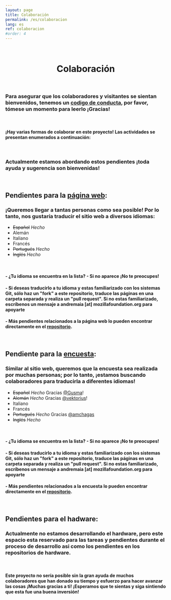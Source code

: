 ```yaml
---
layout: page
title: Colaboración
permalink: /es/colaboracion
lang: es
ref: colaboracion
#order: 4
---
```

<br>
  <center>
    <h1> Colaboración </h1>
  </center>
<br>

### Para asegurar que los colaboradores y visitantes se sientan bienvenidos, tenemos un [codigo de conducta](https://github.com/FOSH-following-demand/map_fosh_demand/blob/master/CODE_OF_CONDUCT.md), por favor, tómese un momento para leerlo ¡Gracias!

<br>

#### ¡Hay varias formas de colaborar en este proyecto! Las actividades se presentan enumerados a continuación:

<br>

### Actualmente estamos abordando estos pendientes ¡toda ayuda y sugerencia son bienvenidas!

<br>

## Pendientes para la [página web](https://fosh-following-demand.github.io/es/inicio):
### ¡Queremos llegar a tantas personas como sea posible! Por lo tanto, nos gustaría traducir el sitio web a diversos idiomas:
 - ~~Español~~ *Hecho*
 - Alemán
 - Italiano
 - Francés
 - ~~Portugués~~ *Hecho*
 - ~~Inglés~~ *Hecho*

<br>

#### - ¿Tu idioma se encuentra en la lista? - Si no aparece ¡No te preocupes!
####    - Si deseas traducirlo a tu idioma y estas familiarizado con los sistemas Git, sólo haz un "fork" a este repositorio, traduce las páginas en una carpeta separada y realiza un "pull request". Si no estas familiarizado, escríbenos un mensaje a andremaia [at] mozillafoundation.org para apoyarte 

#### - Más pendientes relacionados a la página web lo pueden encontrar directamente en el [repositorio](https://github.com/FOSH-following-demand/FOSH-following-demand.github.io/issues).

<br>

## Pendiente para la [encuesta](https://github.com/FOSH-following-demand/map_fosh_demand):
### Similar al sitio web, queremos que la encuesta sea realizada por muchas personas; por lo tanto, ¡estamos buscando colaboradores para traducirla a diferentes idiomas!
 - ~~Español~~ *Hecho* Gracias [@Gusma](https://github.com/gusma)!
 - ~~Alemán~~ *Hecho* Gracias [@vektorius](https://github.com/vektorious)!
 - Italiano
 - Francés
 - ~~Portugués~~ *Hecho* Gracias [@amchagas](https://github.com/amchagas)
 - ~~Inglés~~ *Hecho* 

<br>

#### - ¿Tu idioma se encuentra en la lista? - Si no aparece ¡No te preocupes!
####   - Si deseas traducirlo a tu idioma y estas familiarizado con los sistemas Git, sólo haz un "fork" a este repositorio, traduce las páginas en una carpeta separada y realiza un "pull request". Si no estas familiarizado, escríbenos un mensaje a andremaia [at] mozillafoundation.org para apoyarte

#### - Más pendientes relacionados a la encuesta lo pueden encontrar directamente en el [repositorio](https://github.com/FOSH-following-demand/FOSH-following-demand.github.io/issues).

<br>

## Pendientes para el hadware:
### Actualmente no estamos desarrollando el hardware, pero este espacio esta reservado para las tareas y pendientes durante el proceso de desarrollo asi como los pendientes en los repositorios de hardware.

<br>

#### Este proyecto no sería posible sin la gran ayuda de muchos colaboradores que han donado su tiempo y esfuerzo para hacer avanzar las cosas ¡Muchas gracias a ti! ¡Esperamos que te sientas y siga sintiendo que esta fue una buena inversión!
